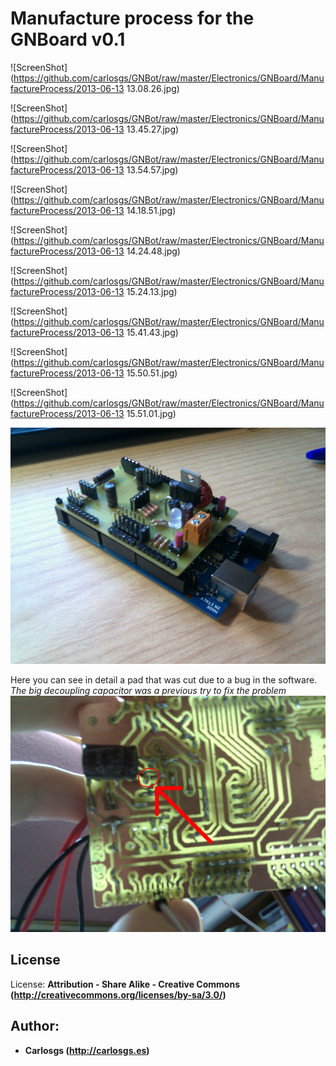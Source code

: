 Manufacture process for the GNBoard v0.1  
============

![ScreenShot](https://github.com/carlosgs/GNBot/raw/master/Electronics/GNBoard/ManufactureProcess/2013-06-13 13.08.26.jpg)

![ScreenShot](https://github.com/carlosgs/GNBot/raw/master/Electronics/GNBoard/ManufactureProcess/2013-06-13 13.45.27.jpg)

![ScreenShot](https://github.com/carlosgs/GNBot/raw/master/Electronics/GNBoard/ManufactureProcess/2013-06-13 13.54.57.jpg)

![ScreenShot](https://github.com/carlosgs/GNBot/raw/master/Electronics/GNBoard/ManufactureProcess/2013-06-13 14.18.51.jpg)

![ScreenShot](https://github.com/carlosgs/GNBot/raw/master/Electronics/GNBoard/ManufactureProcess/2013-06-13 14.24.48.jpg)

![ScreenShot](https://github.com/carlosgs/GNBot/raw/master/Electronics/GNBoard/ManufactureProcess/2013-06-13 15.24.13.jpg)

![ScreenShot](https://github.com/carlosgs/GNBot/raw/master/Electronics/GNBoard/ManufactureProcess/2013-06-13 15.41.43.jpg)

![ScreenShot](https://github.com/carlosgs/GNBot/raw/master/Electronics/GNBoard/ManufactureProcess/2013-06-13 15.50.51.jpg)

![ScreenShot](https://github.com/carlosgs/GNBot/raw/master/Electronics/GNBoard/ManufactureProcess/2013-06-13 15.51.01.jpg)

![ScreenShot](https://github.com/carlosgs/GNBot/raw/master/Electronics/GNBoard/ManufactureProcess/finishedGNBoardV0.1.jpg)

Here you can see in detail a pad that was cut due to a bug in the software. _The big decoupling capacitor was a previous try to fix the problem_
![ScreenShot](https://github.com/carlosgs/GNBot/raw/master/Electronics/GNBoard/ManufactureProcess/cuttedPad.jpg)

License  
--
License: **Attribution - Share Alike - Creative Commons (<http://creativecommons.org/licenses/by-sa/3.0/>)**  

Author:  
--
- **Carlosgs (<http://carlosgs.es>)**

